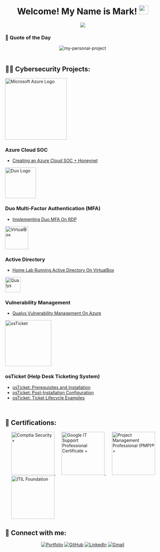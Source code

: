 <h1 align="center">
Welcome! My Name is Mark!
  <img src="https://media.giphy.com/media/hvRJCLFzcasrR4ia7z/giphy.gif" width="30"></h1>

<!-- Typing SVG by DenverCoder1 - https://github.com/DenverCoder1/readme-typing-svg -->
<p align="center">
  <a href="https://github.com/DenverCoder1/readme-typing-svg"><img src="https://readme-typing-svg.herokuapp.com?lines=IT+and+Cybersecurity+Professional;Eager%20to%20expand%20my%20knowledge&center=true&width=380&height=45"></a>

###
<!-- Quote of the Day -->
 
<h3 align="left">💭 Quote of the Day</h3>

<div align="center">
  <img src="https://quotes-github-readme.vercel.app/api?type=horizontal&theme=monokai&quote=If%20you%20want%20something%20but%20aren't%20doing%20what%20you%20know%20is%20required%20to%20achieve%20it%2C%20then%20you%20simply%20don't%20want%20it%20bad%20enough." alt="my-personal-project" />
</div>

</br>

<h2>👨‍💻 Cybersecurity Projects:</h2>

<img width="200" alt="Microsoft Azure Logo" src="https://github.com/0xbythesecond/0xbythesecond/assets/23303634/4efd69b2-7308-40cb-b48d-5e726610d472"/>

### <b>Azure Cloud SOC</b>
  - [Creating an Azure Cloud SOC + Honeynet](https://github.com/macquaisie/Cloud-SOC-Honeynet/blob/main/README.md)

<img width="100" alt="Duo Logo" src="https://github.com/user-attachments/assets/bcca3ad5-3bac-493d-bb73-00117e0de0c1"/>

### <b>Duo Multi-Factor Authentication (MFA)</b>
  - [Implementing Duo MFA On RDP](https://github.com/macquaisie/Securing-RDP-With-MFA-Main/blob/main/README.md)

<img width="75" alt="VirtualBox" src="https://i.imgur.com/I0JMJZi.png"/>

### <b>Active Directory</b>
  - [Home Lab Running Active Directory On VirtualBox](https://#github.com/JohnSomanza/Active-Directory-On-VirtualBox)

<img width="50" alt="Qualys" src="https://i.imgur.com/xbCNhxJ.png"/>

### <b>Vulnerability Management</b>
  - [Qualys Vulnerability Management On Azure](https://#github.com/JohnSomanza/OpenVAS-Vulnerability-Management)

<img width="150" alt="osTicket" src="https://i.imgur.com/SR43djH.png"/>

### <b>osTicket (Help Desk Ticketing System)</b>
  - [osTicket: Prerequisites and Installation](https://#github.com/JohnSomanza/osTicket-Prereqs.git)
  - [osTicket: Post-Installation Configuration](https://#github.com/JohnSomanza/Post-Install-Config.git)
  - [osTicket: Ticket Lifecycle Examples](https://#github.com/JohnSomanza/Ticket-Lifecycle.git)



 </br>

<h2>📜 Certifications:</h2>


</a>&nbsp;&nbsp;&nbsp;&nbsp;
<a href="https://www.credly.com/badges/37e741f1-110c-4f76-a92f-13b9c09f71e1/public_url">
    <img src="https://images.credly.com/size/680x680/images/74790a75-8451-400a-8536-92d792c5184a/CompTIA_Security_2Bce.png" alt="Comptia Security +" width="140" height="140"/>
</a>&nbsp;&nbsp;&nbsp;&nbsp;
<a href="https://www.credly.com/badges/9545e89e-b5d5-455a-baa6-8ea23b888749/public_url">
    <img src="https://images.credly.com/size/680x680/images/fb97a12f-c0f1-4f37-9b7d-4a830199fe84/GCC_badge_IT_Support_1000x1000.png" alt="Google IT Support Professional Certificate +" width="140" height="140"/>
</a>&nbsp;&nbsp;&nbsp;&nbsp;
<a href="https://www.credly.com/badges/0cf5f491-495f-496c-ba9c-8eab565977f5/public_url">
    <img src="https://images.credly.com/size/680x680/images/731e7ef4-9b0c-4d7b-ab65-23cc699c0aa3/blob" alt="Project Management Professional (PMP)® +" width="140" height="140"/>
</a>&nbsp;&nbsp;&nbsp;&nbsp;
<a href="https://drive.google.com/file/d/1txhMGkH4nAmrAulF2v_H26FVFHA6ITUM/view?usp=drive_link">
    <img src="https://images.credly.com/size/340x340/images/8b943c4b-c186-4e9f-84aa-004322b76eed/image.png" alt="ITIL Foundation" width="140" height="140"/>
</a>




<h2> 📲 Connect with me:</h2>

<p align="center">
	<a href="https://markacquaisie.com/" target="_blank"><img src="https://img.icons8.com/bubbles/50/000000/web.png" alt="Portfolio"/></a>
	<a href="https://github.com/macquaisie" target="_blank"><img src="https://img.icons8.com/bubbles/50/000000/github.png" alt="GitHub"/></a>
	<a href="https://www.linkedin.com/in/macquaisie-84b3072a6/" target="_blank"><img src="https://img.icons8.com/bubbles/50/000000/linkedin.png" alt="LinkedIn"/></a>
	<a href="mailto:acquaisie.mac@gmail.com" target="_blank"><img src="https://img.icons8.com/bubbles/50/000000/gmail.png" alt="Gmail"/></a>
